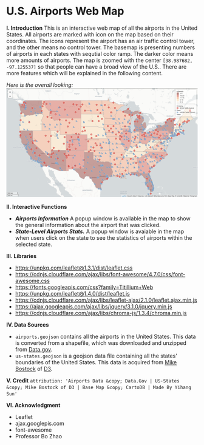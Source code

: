 # U.S. Airports Web Map
**I. Introduction**
This is an interactive web map of all the airports in the United States. All airports are marked with icon on the map based on their coordinates. The icons <i class="fa fa-rss marker"></i> represent the airport has an air traffic control tower, and the other means no control tower. The basemap is presenting numbers of airports in each states with sequtial color ramp. The darker color means more amounts of airports. The map is zoomed with the center `[38.987682, -97.125537]` so that people can have a broad view of the U.S.. There are more features which will be explained in the following content.

_Here is the overall looking:_
![](img/final_look.png)

**II. Interactive Functions**
- **_Airports Information_**
A popup window is available in the map to show the general information about the airport that was clicked.
- **_State-Level Airports Stats._**
A popup window is avaiable in the map when users click on the state to see the statistics of airports within the selected state.

**III. Libraries**
- https://unpkg.com/leaflet@1.3.1/dist/leaflet.css
- https://cdnjs.cloudflare.com/ajax/libs/font-awesome/4.7.0/css/font-awesome.css
- https://fonts.googleapis.com/css?family=Titillium+Web
- https://unpkg.com/leaflet@1.4.0/dist/leaflet.js
- https://cdnjs.cloudflare.com/ajax/libs/leaflet-ajax/2.1.0/leaflet.ajax.min.js
- https://ajax.googleapis.com/ajax/libs/jquery/3.1.0/jquery.min.js
- https://cdnjs.cloudflare.com/ajax/libs/chroma-js/1.3.4/chroma.min.js

**IV. Data Sources**
- `airports.geojson` contains all the airports in the United States. This data is converted from a shapefile, which was downloaded and unzipped from
[Data.gov](https://catalog.data.gov/dataset/usgs-small-scale-dataset-airports-of-the-united-states-201207-shapefile).
- `us-states.geojson` is a geojson data file containing all the states' boundaries of the United States. This data is acquired from [Mike Bostock](https://bost.ocks.org/mike/) of [D3](https://d3js.org/).

**V. Credit**
```attribution: 'Airports Data &copy; Data.Gov | US-States &copy; Mike Bostock of D3 | Base Map &copy; CartoDB | Made By Yihang Sun'```

**VI. Acknowledgment**
- Leaflet
- ajax.googlepis.com
- font-awesome
- Professor Bo Zhao
